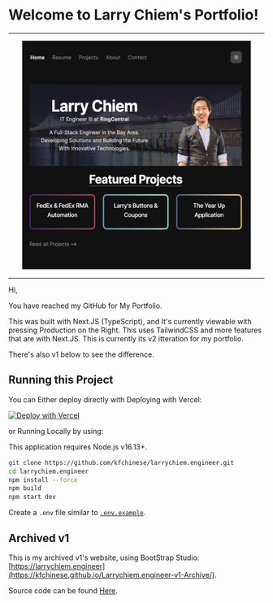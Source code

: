 
# Welcome to Larry Chiem's Portfolio! 

---

<div align='center'>
<img src="https://github.com/KFChinese/Larrychiem.engineer/blob/master/public/BG.png?raw=true"  width="450" height="450">
</div>

---

Hi,

You have reached my GitHub for My Portfolio.

This was built with Next.JS (TypeScript), and It's currently viewable with pressing Production on the Right.
This uses TailwindCSS and more features that are with Next.JS.
This is currently its v2 itteration for my portfolio.

There's also v1 below to see the difference.



## Running this Project
You can Either deploy directly with Deploying with Vercel:

[![Deploy with Vercel](https://vercel.com/button)](https://vercel.com/new/clone?repository-url=https%3A%2F%2Fgithub.com%2Fkfchinese%2Flarrychiem.engineer) 

or Running Locally by using:

This application requires Node.js v16.13+.

```bash
git clone https://github.com/kfchinese/larrychiem.engineer.git
cd larrychiem.engineer
npm install --force
npm build
npm start dev
```

Create a `.env` file similar to [`.env.example`](https://github.com/leerob/leerob.io/blob/main/.env.example).


## Archived v1 
This is my archived v1's website, using BootStrap Studio: [https://larrychiem.engineer](https://kfchinese.github.io/Larrychiem.engineer-v1-Archive/).

Source code can be found [Here](https://github.com/KFChinese/Larrychiem.engineer-v1-Archive).
